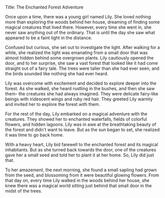 Title: The Enchanted Forest Adventure

Once upon a time, there was a young girl named Lily. She loved nothing more than exploring the woods behind her house, dreaming of finding some magical creatures that lived there. However, every time she went in, she never saw anything out of the ordinary. That is until the day she saw what appeared to be a faint light in the distance.

Confused but curious, she set out to investigate the light. After walking for a while, she realized the light was emanating from a small door that was almost hidden behind some overgrown plants. Lily cautiously opened the door, and to her surprise, she saw a vast forest that looked like it had come straight out of a fairy tale. The trees were taller than she had ever seen, and the birds sounded like nothing she had ever heard.

Lily was overcome with excitement and decided to explore deeper into the forest. As she walked, she heard rustling in the bushes, and then she saw them- the creatures she had always imagined. They were delicate fairy-like beings with iridescent wings and ruby red hair. They greeted Lily warmly and invited her to explore the forest with them.

For the rest of the day, Lily embarked on a magical adventure with the creatures. They showed her to enchanted waterfalls, fields of colorful flowers, and hidden lagoons. Lily was in awe at the breathtaking beauty of the forest and didn't want to leave. But as the sun began to set, she realized it was time to go back home.

With a heavy heart, Lily bid farewell to the enchanted forest and its magical inhabitants. But as she turned back towards the door, one of the creatures gave her a small seed and told her to plant it at her home. So, Lily did just that.

To her amazement, the next morning, she found a small sapling had grown from the seed, and blossoming from it were beautiful glowing flowers. From that day on, every time Lily walked in the woods behind her house, she knew there was a magical world sitting just behind that small door in the midst of the trees.